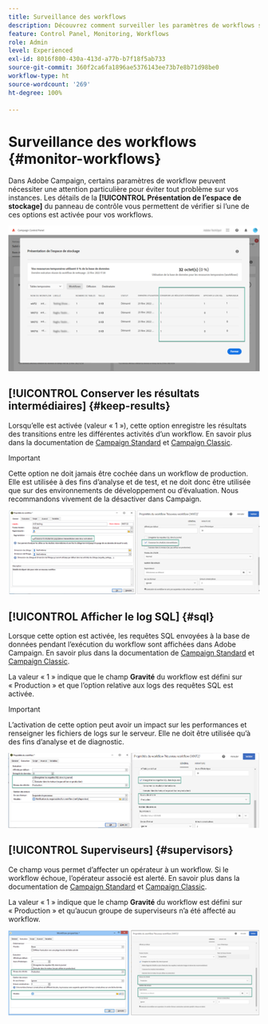 ```yaml
---
title: Surveillance des workflows
description: Découvrez comment surveiller les paramètres de workflows spécifiques qui peuvent nécessiter une attention particulière pour éviter tout problème sur vos instances.
feature: Control Panel, Monitoring, Workflows
role: Admin
level: Experienced
exl-id: 8016f800-430a-413d-a77b-b7f18f5ab733
source-git-commit: 360f2ca6fa1896ae5376143ee73b7e8b71d98be0
workflow-type: ht
source-wordcount: '269'
ht-degree: 100%

---
```


# Surveillance des workflows {#monitor-workflows}

<!-- Clean paused and completed workflows

When [!DNL Adobe Campaign] workflows are paused or completed, they leave temporary tables on your instances database that consume space and can lead to performance issues.

Control Panel allows you to identify those workflows and clean the temporary resources generated on your instances.

>[!NOTE]
>
>Technically, this operation executes the **[!UICONTROL Database cleanup technical workflow]** that runs on your Campaign instance everyday (see [Campaign Standard](https://experienceleague.adobe.com/docs/campaign-standard/using/administrating/application-settings/technical-workflows.html#list-of-technical-workflows) and [Campaign Classic](https://experienceleague.adobe.com/docs/campaign-classic/using/monitoring-campaign-classic/data-processing/database-cleanup-workflow.html) documentation). 

To clean paused and completed workflows, follow these steps:

1. Navigate to the **[!UICONTROL Performance monitoring]** card.

1. In the **[!UICONTROL Databases]** tab, select the instance where you want to perform the operation.

1. Access the **[!UICONTROL Storage overview]** details, then filter the list on **[!UICONTROL Temporary tables]**. Learn more on **[!UICONTROL Storage overview]** in [this page](database-storage-overview.md).

    ![](assets/wkf-monitoring-filter.png)

1. All temporary tables generated on your instances by workflows and deliveries display. Click the **[!UICONTROL Clean now]** button to delete the resources generated by paused and completed workflows.

    ![](assets/wkf-monitoring-clean.png)

1. Once the operation is confirmed, you can track the estimated remaining time in the **[!UICONTROL Storage overview]** list.

    ![](assets/wkf-monitoring-in-progress.png)

Monitor workflow parameters -->

Dans Adobe Campaign, certains paramètres de workflow peuvent nécessiter une attention particulière pour éviter tout problème sur vos instances. Les détails de la **[!UICONTROL Présentation de l’espace de stockage]** du panneau de contrôle vous permettent de vérifier si l’une de ces options est activée pour vos workflows.

![](assets/wkf-monitoring-parameters.png)

## **[!UICONTROL Conserver les résultats intermédiaires]** {#keep-results}

Lorsqu’elle est activée (valeur « 1 »), cette option enregistre les résultats des transitions entre les différentes activités d’un workflow. En savoir plus dans la documentation de [Campaign Standard](https://experienceleague.adobe.com/docs/campaign-standard/using/managing-processes-and-data/executing-a-workflow/managing-execution-options.html?lang=fr) et [Campaign Classic](https://experienceleague.adobe.com/docs/campaign-classic/using/automating-with-workflows/introduction/workflow-best-practices.html?lang=fr#logs).

>[!IMPORTANT]
>
>Cette option ne doit jamais être cochée dans un workflow de production. Elle est utilisée à des fins d’analyse et de test, et ne doit donc être utilisée que sur des environnements de développement ou d’évaluation. Nous recommandons vivement de la désactiver dans Campaign.

![](assets/wkf-monitoring-keep.png)

## **[!UICONTROL Afficher le log SQL]** {#sql}

Lorsque cette option est activée, les requêtes SQL envoyées à la base de données pendant l’exécution du workflow sont affichées dans Adobe Campaign. En savoir plus dans la documentation de [Campaign Standard](https://experienceleague.adobe.com/docs/campaign-standard/using/managing-processes-and-data/executing-a-workflow/managing-execution-options.html?lang=fr) et [Campaign Classic](https://experienceleague.adobe.com/docs/campaign-classic/using/automating-with-workflows/advanced-management/workflow-properties.html?lang=fr#execution).

La valeur « 1 » indique que le champ **Gravité** du workflow est défini sur « Production » et que l’option relative aux logs des requêtes SQL est activée.

>[!IMPORTANT]
>
>L’activation de cette option peut avoir un impact sur les performances et renseigner les fichiers de logs sur le serveur. Elle ne doit être utilisée qu’à des fins d’analyse et de diagnostic.

![](assets/wkf-monitoring-sql.png)

## **[!UICONTROL Superviseurs]** {#supervisors}

Ce champ vous permet d’affecter un opérateur à un workflow. Si le workflow échoue, l’opérateur associé est alerté. En savoir plus dans la documentation de [Campaign Standard](https://experienceleague.adobe.com/docs/campaign-standard/using/managing-processes-and-data/executing-a-workflow/monitoring-workflow-execution.html?lang=fr#error-management) et [Campaign Classic](https://experienceleague.adobe.com/docs/campaign-classic/using/automating-with-workflows/advanced-management/workflow-properties.html?lang=fr#error-management).

La valeur « 1 » indique que le champ **Gravité** du workflow est défini sur « Production » et qu’aucun groupe de superviseurs n’a été affecté au workflow.

![](assets/wkf-monitoring-supervisors.png)

